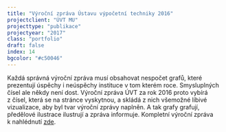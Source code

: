 ```yaml
---
title: "Výroční zpráva Ústavu výpočetní techniky 2016"
projectclient: "ÚVT MU"
projecttype: "publikace"
projectyear: "2017"
class: "portfolio"
draft: false
index: 14
bgcolor: "#c50046"
---
```



Každá správná výroční zpráva musí obsahovat nespočet grafů, které prezentují úspěchy i&nbsp;neúspěchy instituce v&nbsp;tom kterém roce. Smysluplných čísel ale někdy není dost. Výroční zpráva ÚVT za rok 2016 proto vybírá z&nbsp;čísel, která se na stránce vyskytnou, a&nbsp;skládá z&nbsp;nich všemožné líbivé vizualizace, aby byl tvar výroční zprávy naplněn. A&nbsp;tak grafy grafují, předělové ilustrace ilustrují a&nbsp;zpráva informuje. Kompletní výroční zpráva k&nbsp;nahlédnutí [zde](https://www.ics.muni.cz/media/3119304/uvt_vyrocni_zprava_2015.pdf).